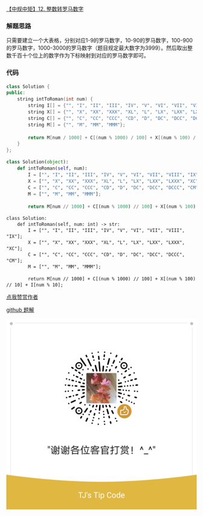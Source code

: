 [【中规中矩】12. 整数转罗马数字](https://leetcode-cn.com/problems/integer-to-roman/solution/zhong-gui-zhong-ju-12-zheng-shu-zhuan-lu-duyo/)

### 解题思路
只需要建立一个大表格，分别对应1-9的罗马数字，10-90的罗马数字，100-900的罗马数字，1000-3000的罗马数字（题目规定最大数字为3999）。然后取出整数千百十个位上的数字作为下标映射到对应的罗马数字即可。

### 代码

```cpp []
class Solution {
public:
    string intToRoman(int num) {
        string I[] = {"", "I", "II", "III", "IV", "V", "VI", "VII", "VIII", "IX"};
        string X[] = {"", "X", "XX", "XXX", "XL", "L", "LX", "LXX", "LXXX", "XC"};
        string C[] = {"", "C", "CC", "CCC", "CD", "D", "DC", "DCC", "DCCC", "CM"};
        string M[] = {"", "M", "MM", "MMM"};

        return M[num / 1000] + C[(num % 1000) / 100] + X[(num % 100) / 10] + I[num % 10];
    }
};
```

```python []
class Solution(object):
    def intToRoman(self, num):
        I = ["", "I", "II", "III", "IV", "V", "VI", "VII", "VIII", "IX"];
        X = ["", "X", "XX", "XXX", "XL", "L", "LX", "LXX", "LXXX", "XC"];
        C = ["", "C", "CC", "CCC", "CD", "D", "DC", "DCC", "DCCC", "CM"];
        M = ["", "M", "MM", "MMM"];

        return M[num // 1000] + C[(num % 1000) // 100] + X[(num % 100) // 10] + I[num % 10];
```

```python3 []
class Solution:
    def intToRoman(self, num: int) -> str:
        I = ["", "I", "II", "III", "IV", "V", "VI", "VII", "VIII", "IX"];
        X = ["", "X", "XX", "XXX", "XL", "L", "LX", "LXX", "LXXX", "XC"];
        C = ["", "C", "CC", "CCC", "CD", "D", "DC", "DCC", "DCCC", "CM"];
        M = ["", "M", "MM", "MMM"];

        return M[num // 1000] + C[(num % 1000) // 100] + X[(num % 100) // 10] + I[num % 10];
```


[点我赞赏作者](https://github.com/jyj407/leetcode/blob/master/wechat%20reward%20QRCode.png)

[github 题解](https://github.com/jyj407/leetcode/blob/master/12.md)

![Image](https://github.com/jyj407/leetcode/blob/master/wechat%20reward%20QRCode.png)
